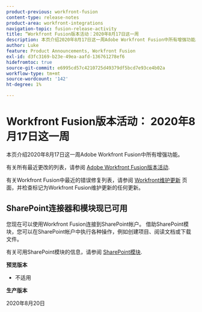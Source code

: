 ```yaml
---
product-previous: workfront-fusion
content-type: release-notes
product-area: workfront-integrations
navigation-topic: fusion-release-activity
title: “Workfront Fusion版本活动：2020年8月17日这一周
description: 本页介绍2020年8月17日这一周Adobe Workfront Fusion中所有增强功能。
author: Luke
feature: Product Announcements, Workfront Fusion
exl-id: d3fc3169-b23e-49ea-aafd-136761278ef6
hidefromtoc: true
source-git-commit: e6995cd57c4210725d49379df5bcd7e93ce4b02a
workflow-type: tm+mt
source-wordcount: '142'
ht-degree: 1%

---
```


# Workfront Fusion版本活动： 2020年8月17日这一周

本页介绍2020年8月17日这一周Adobe Workfront Fusion中所有增强功能。

有关所有最近更改的列表，请参阅 [Adobe Workfront Fusion版本活动](../../../../../product-announcements/product-releases/fusion-release-activity/fusion-release-activity.md).

有关Workfront Fusion中最近的错误修复列表，请参阅 [Workfront维护更新](https://experienceleague.adobe.com/docs/workfront-known-issues/releases/current-updates.html) 页面，并检查标记为Workfront Fusion维护更新的任何更新。

## SharePoint连接器和模块现已可用

您现在可以使用Workfront Fusion连接到SharePoint帐户。 借助SharePoint模块，您可以在SharePoint帐户中执行各种操作，例如创建项目、阅读文档或下载文件。

有关可用SharePoint模块的信息，请参阅 [SharePoint模块](../../../../../workfront-fusion/apps-and-their-modules/sharepoint-modules.md).

**预览版本**

* 不适用

**生产版本**

2020年8月20日
